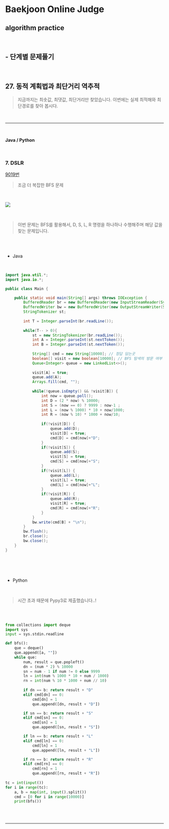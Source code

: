 # Baekjoon Online Judge

## algorithm practice
<br>

## - 단계별 문제풀기
<br>

## 27. 동적 계획법과 최단거리 역추적

> 지금까지는 최솟값, 최댓값, 최단거리만 찾았습니다. 이번에는 실제 최적해와 최단경로를 찾아 봅시다.

<br>

---

<br>

**Java / Python**

<br>

### 7. DSLR
[9019번](https://www.acmicpc.net/problem/9019) 
> 조금 더 복잡한 BFS 문제

<br>

![](https://images.velog.io/images/jini_eun/post/a461c6b1-865c-400e-85f6-2bde64309624/8275038A-8AC2-4BD0-9E64-7E6FF6C62CAE_1_105_c.jpeg)

<br>

> 이번 문제는 BFS를 활용해서, D, S, L, R 명령을 하나하나 수행해주며 해당 값을 찾는 문제입니다.

<br><br>

- Java

<br>

```java
import java.util.*;
import java.io.*;

public class Main {

	public static void main(String[] args) throws IOException {
		BufferedReader br = new BufferedReader(new InputStreamReader(System.in));
		BufferedWriter bw = new BufferedWriter(new OutputStreamWriter(System.out)); 
		StringTokenizer st;
        
		int T = Integer.parseInt(br.readLine());       
        
		while(T-- > 0){
			st = new StringTokenizer(br.readLine());
			int A = Integer.parseInt(st.nextToken());
			int B = Integer.parseInt(st.nextToken());
			
			String[] cmd = new String[10000]; // 정답 담는곳
			boolean[] visit = new boolean[10000]; // BFS 탐색의 방문 여부 체크
			Queue<Integer> queue = new LinkedList<>();
			
			visit[A] = true;
			queue.add(A);
			Arrays.fill(cmd, "");
			
			while(!queue.isEmpty() && !visit[B]) {
				int now = queue.poll();
				int D = (2 * now) % 10000;
				int S = (now == 0) ? 9999 : now-1 ;
				int L = (now % 1000) * 10 + now/1000;
				int R = (now % 10) * 1000 + now/10;    
				
				if(!visit[D]) {
					queue.add(D);
					visit[D] = true;
					cmd[D] = cmd[now]+"D";
				}
				if(!visit[S]) {
					queue.add(S);
					visit[S] = true;
					cmd[S] = cmd[now]+"S";
				}
				if(!visit[L]) {
					queue.add(L);
					visit[L] = true;
					cmd[L] = cmd[now]+"L";
				}
				if(!visit[R]) {
					queue.add(R);
					visit[R] = true;
					cmd[R] = cmd[now]+"R";
				}
			}
			bw.write(cmd[B] + "\n");
		}
		bw.flush();
		br.close();
		bw.close();
	}
}
```


<br><br><br>

- Python 

<br>

> 시간 초과 때문에 Pypy3로 제출했습니다..!

<br><br>

```python
from collections import deque
import sys
input = sys.stdin.readline

def bfs():
    que = deque()
    que.append([a, ""])
    while que:
        num, result = que.popleft()
        dn = (num * 2) % 10000
        sn = num - 1 if num != 0 else 9999
        ln = int(num % 1000 * 10 + num / 1000)
        rn = int(num % 10 * 1000 + num // 10)
        
        if dn == b: return result + "D"
        elif cmd[dn] == 0:
            cmd[dn] = 1
            que.append([dn, result + "D"])

        if sn == b: return result + "S"
        elif cmd[sn] == 0:
            cmd[sn] = 1
            que.append([sn, result + "S"])

        if ln == b: return result + "L"
        elif cmd[ln] == 0:
            cmd[ln] = 1
            que.append([ln, result + "L"])

        if rn == b: return result + "R"
        elif cmd[rn] == 0:
            cmd[rn] = 1
            que.append([rn, result + "R"])
            
tc = int(input())
for i in range(tc):
    a, b = map(int, input().split())
    cmd = [0 for i in range(10000)]
    print(bfs())
```

<br><br>

---

<br>
